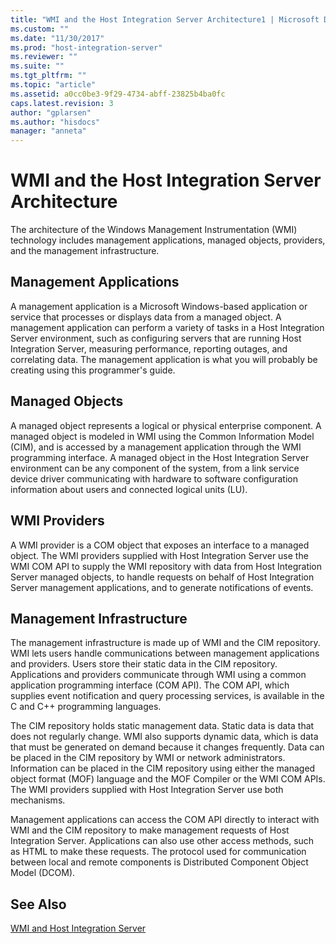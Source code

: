 ```yaml
---
title: "WMI and the Host Integration Server Architecture1 | Microsoft Docs"
ms.custom: ""
ms.date: "11/30/2017"
ms.prod: "host-integration-server"
ms.reviewer: ""
ms.suite: ""
ms.tgt_pltfrm: ""
ms.topic: "article"
ms.assetid: a0cc0be3-9f29-4734-abff-23825b4ba0fc
caps.latest.revision: 3
author: "gplarsen"
ms.author: "hisdocs"
manager: "anneta"
---
```

# WMI and the Host Integration Server Architecture
The architecture of the Windows Management Instrumentation (WMI) technology includes management applications, managed objects, providers, and the management infrastructure.  
  
## Management Applications  
 A management application is a Microsoft Windows-based application or service that processes or displays data from a managed object. A management application can perform a variety of tasks in a Host Integration Server  environment, such as configuring servers that are running Host Integration Server, measuring performance, reporting outages, and correlating data. The management application is what you will probably be creating using this programmer's guide.  
  
## Managed Objects  
 A managed object represents a logical or physical enterprise component. A managed object is modeled in WMI using the Common Information Model (CIM), and is accessed by a management application through the WMI programming interface. A managed object in the Host Integration Server environment can be any component of the system, from a link service device driver communicating with hardware to software configuration information about users and connected logical units (LU).  
  
## WMI Providers  
 A WMI provider is a COM object that exposes an interface to a managed object. The WMI providers supplied with Host Integration Server  use the WMI COM API to supply the WMI repository with data from Host Integration Server managed objects, to handle requests on behalf of Host Integration Server management applications, and to generate notifications of events.  
  
## Management Infrastructure  
 The management infrastructure is made up of WMI and the CIM repository. WMI lets users handle communications between management applications and providers. Users store their static data in the CIM repository. Applications and providers communicate through WMI using a common application programming interface (COM API). The COM API, which supplies event notification and query processing services, is available in the C and C++ programming languages.  
  
 The CIM repository holds static management data. Static data is data that does not regularly change. WMI also supports dynamic data, which is data that must be generated on demand because it changes frequently. Data can be placed in the CIM repository by WMI or network administrators. Information can be placed in the CIM repository using either the managed object format (MOF) language and the MOF Compiler or the WMI COM APIs. The WMI providers supplied with Host Integration Server  use both mechanisms.  
  
 Management applications can access the COM API directly to interact with WMI and the CIM repository to make management requests of Host Integration Server. Applications can also use other access methods, such as HTML to make these requests. The protocol used for communication between local and remote components is Distributed Component Object Model (DCOM).  
  
## See Also  
 [WMI and Host Integration Server](../core/wmi-and-host-integration-server1.md)